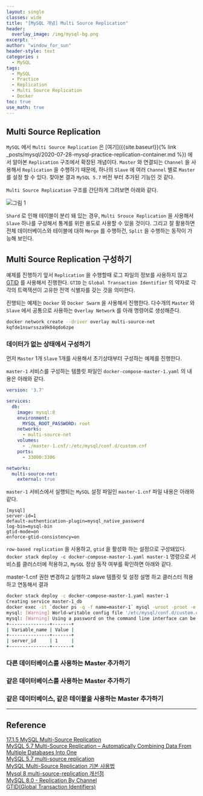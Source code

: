 ```yaml
--- 
layout: single
classes: wide
title: "[MySQL 개념] Multi Source Replication"
header:
  overlay_image: /img/mysql-bg.png
excerpt: ''
author: "window_for_sun"
header-style: text
categories :
  - MySQL
tags:
  - MySQL
  - Practice
  - Replication
  - Multi Source Replication
  - Docker
toc: true
use_math: true
---  
```


## Multi Source Replication
`MySQL` 에서 `Multi Source Replication` 은 [여기]({{site.baseurl}}{% link _posts/mysql/2020-07-28-mysql-practice-replication-container.md %})
에서 알아본 `Replication` 구조에서 확장된 개념이다. 
`Master` 와 연결되는 `Channel` 을 사용해서 `Replication` 을 수행하기 때문에, 하나의 `Slave` 에 여러 `Channel` 별로 `Master` 를 설정 할 수 있다. 
찾아본 결과 `MySQL 5.7` 버전 부터 추가된 기능인 것 같다. 

`Multi Source Replication` 구조를 간단하게 그려보면 아래와 같다. 

![그림 1]({{site.baseurl}}/img/mysql/practice_multi_source_replication_1_plantuml.png)

`Shard` 로 인해 테이블이 분리 돼 있는 경우, `Multi Srouce Replication` 을 사용해서 `Slave` 하나를 구성해서 통계를 위한 용도로 사용할 수 있을 것이다. 
그리고 잘 활용하면 전체 데이터베이스와 테이블에 대하 `Merge` 를 수행하건, `Split` 을 수행하는 동작이 가능해 보인다.  


## Multi Source Replication 구성하기
예제를 진행하기 앞서 `Replication` 을 수행할때 로그 파일의 정보를 사용하지 않고 
[GTID](https://dev.mysql.com/doc/refman/8.0/en/replication-gtids-concepts.html)
를 사용해서 진행한다. 
`GTID` 는 `Global Transaction Identifier` 의 약자로 각각의 트랙잭션이 고유한 전역 식별자를 갖는 것을 의미한다.  
 
진행되는 예제는 `Docker` 와 `Docker Swarm` 을 사용해서 진행한다. 
다수개의 `Master` 와 `Slave` 에서 공통으로 사용하는 `Overlay Network` 를 아래 명령어로 생성해준다. 

```bash
docker network create --driver overlay multi-source-net
kqfde1nswrssza9k04qdo6zpe
```  

### 데이터가 없는 상태에서 구성하기
먼저 `Master` 1개 `Slave` 1개를 사용해서 초기상태부터 구성하는 예제를 진행한다. 

`master-1` 서비스를 구성하는 템플릿 파일인 `docker-compose-master-1.yaml` 의 내용은 아래와 같다. 

```yaml
version: '3.7'

services:
  db:
    image: mysql:8
    environment:
      MYSQL_ROOT_PASSWORD: root
    networks:
      - multi-source-net
    volumes:
      - ./master-1.cnf/:/etc/mysql/conf.d/custom.cnf
    ports:
      - 33000:3306

networks:
  multi-source-net:
    external: true
```  

`master-1` 서비스에서 실행되는 `MySQL` 설정 파일인 `master-1.cnf` 파일 내용은 아래와 같다. 

```
[mysql]
server-id=1
default-authentication-plugin=mysql_native_password
log-bin=mysql-bin
gtid-mode=on
enforce-gtid-consistency=on
```  

`row-based replication` 을 사용하고, `gtid` 을 활성화 하는 설정으로 구성돼있다. 
`docker stack deploy -c docker-compose-master-1.yaml master-1` 명령으로 서비스를 클러스터에 적용하고, 
`MySQL` 정상 동작 여부를 확인하면 아래와 같다. 


master-1.cnf 권한 변경하고 실행하고 slave 템플릿 및 설정 설명 하고 클러스터 적용하고 연동해서 결과 
```bash
docker stack deploy -c docker-compose-master-1.yaml master-1
Creating service master-1_db
docker exec -it `docker ps -q -f name=master-1` mysql -uroot -proot -e "show variables like 'server_id'"
mysql: [Warning] World-writable config file '/etc/mysql/conf.d/custom.cnf' is ignored.
mysql: [Warning] Using a password on the command line interface can be insecure.
+---------------+-------+
| Variable_name | Value |
+---------------+-------+
| server_id     | 1     |
+---------------+-------+
```


### 다른 데이터베이스를 사용하는 Master 추가하기


### 같은 데이터베이스를 사용하는 Master 추가하기

### 같은 데이터베이스, 같은 테이블을 사용하는 Master 추가하기


---
## Reference
[17.1.5 MySQL Multi-Source Replication](https://dev.mysql.com/doc/refman/8.0/en/replication-multi-source.html)  
[MySQL 5.7 Multi-Source Replication – Automatically Combining Data From Multiple Databases Into One](http://mysqlhighavailability.com/mysql-5-7-multi-source-replication-automatically-combining-data-from-multiple-databases-into-one/)  
[MySQL 5.7 multi-source replication](https://www.percona.com/blog/2013/10/02/mysql-5-7-multi-source-replication/)  
[MySQL Multi-Source Replication 기본 사용법](https://mysqldba.tistory.com/155)  
[Mysql 8 multi-source-replication 개선점](https://sarc.io/index.php/mariadb/1782-mysql-8-multi-source-replication-2)  
[MySQL 8.0 - Replication By Channel](http://minsql.com/mysql8/B-4-A-replicationByChannel/)  
[GTID(Global Transaction Identifiers)](https://minsugamin.tistory.com/entry/MySQL-57-GTID)  
